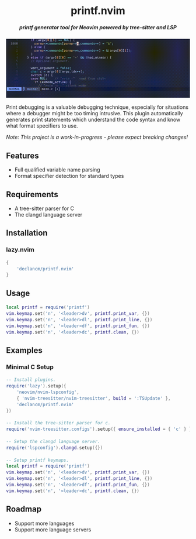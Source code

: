 <div align="center">
    <h1>printf.nvim</h1>
    <h5>printf generator tool for Neovim powered by tree-sitter and LSP</h5>
</div>

![printf.nvim](assets/printf_demo.gif "print_var demo")

Print debugging is a valuable debugging technique, especially for situations where a debugger might be too timing intrusive.
This plugin automatically generates print statements which understand the code syntax and know what format specifiers to use.

*Note: This project is a work-in-progress - please expect breaking changes!*

## Features

- Full qualified variable name parsing
- Format specifier detection for standard types

## Requirements

- A tree-sitter parser for C
- The clangd language server

## Installation

### lazy.nvim

```lua
{
    'declancm/printf.nvim'
}
```

## Usage

```lua
local printf = require('printf')
vim.keymap.set('n', '<leader>dv', printf.print_var, {})
vim.keymap.set('n', '<leader>dl', printf.print_line, {})
vim.keymap.set('n', '<leader>df', printf.print_fun, {})
vim.keymap.set('n', '<leader>dc', printf.clean, {})
```

## Examples

### Minimal C Setup

```lua
-- Install plugins.
require('lazy').setup({
    'neovim/nvim-lspconfig',
    { 'nvim-treesitter/nvim-treesitter', build = ':TSUpdate' },
    'declancm/printf.nvim'
})

-- Install the tree-sitter parser for c.
require('nvim-treesitter.configs').setup({ ensure_installed = { 'c' } })

-- Setup the clangd language server.
require('lspconfig').clangd.setup({})

-- Setup printf keymaps.
local printf = require('printf')
vim.keymap.set('n', '<leader>dv', printf.print_var, {})
vim.keymap.set('n', '<leader>dl', printf.print_line, {})
vim.keymap.set('n', '<leader>df', printf.print_fun, {})
vim.keymap.set('n', '<leader>dc', printf.clean, {})
```

## Roadmap

- Support more languages
- Support more language servers

